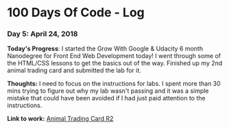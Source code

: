 # 100 Days Of Code - Log

### Day 5: April 24, 2018

**Today's Progress**: I started the Grow With Google & Udacity 6 month Nanodegree for Front End Web Development today!  I went through some of the HTML/CSS lessons to get the basics out of the way.  Finished up my 2nd animal trading card and submitted the lab for it. 

**Thoughts:** I need to focus on the instructions for labs.  I spent more than 30 mins trying to figure out why my lab wasn't passing and it was a simple mistake that could have been avoided if I had just paid attention to the instructions.

**Link to work:** <a href="https://codepen.io/JS-goose/pen/QrEeVK" target="blank">Animal Trading Card R2</a>

